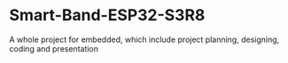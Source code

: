 # Smart-Band-ESP32-S3R8
A whole project for embedded, which include project planning, designing, coding and presentation
